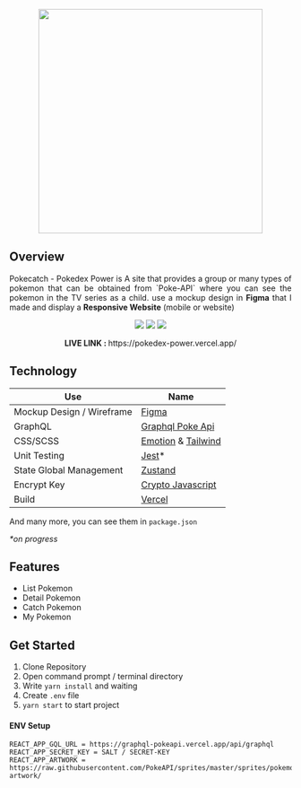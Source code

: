 <p align="center">
  <img width="400" src="https://upload.wikimedia.org/wikipedia/commons/thumb/9/98/International_Pok%C3%A9mon_logo.svg/2560px-International_Pok%C3%A9mon_logo.svg.png">
</p>

## Overview
<p align="justify">
Pokecatch - Pokedex Power is A site that provides a group or many types of pokemon that can be obtained from `Poke-API` where you can see the pokemon in the TV series as a child. use a mockup design in <b>Figma</b> that I made and display a <b>Responsive Website</b> (mobile or website)</p>

<p align="center">
    <img src="https://img.shields.io/badge/-Frontend-red?style=for-the-badge&logo=">
    <img src="https://img.shields.io/badge/-Typescript-blue?style=for-the-badge&logo=">
    <img src="https://img.shields.io/badge/-React Hook-purple?style=for-the-badge&logo=">
</p>

<p align="center">
  <b>LIVE LINK : </b> https://pokedex-power.vercel.app/
</p>

## Technology

| Use | Name |
| --- | --- |
| Mockup Design / Wireframe | [Figma](https://www.figma.com/file/CxQBq8rmRMOyN77Cg88Mmz/Pokedex-Power-%7C-Pokecatch?node-id=0%3A1) |
| GraphQL | [Graphql Poke Api](https://github.com/mazipan/graphql-pokeapi) |
| CSS/SCSS | [Emotion](https://emotion.sh/docs/introduction) & [Tailwind](https://tailwindcss.com/) |
| Unit Testing | [Jest](https://jestjs.io/)* |
| State Global Management | [Zustand](https://zustand.surge.sh/) |
| Encrypt Key | [Crypto Javascript](https://www.npmjs.com/package/crypto-js) |
| Build | [Vercel](https://vercel.com/dashboard) |

And many more, you can see them in `package.json`

<i>*on progress</i>

## Features
- List Pokemon
- Detail Pokemon
- Catch Pokemon
- My Pokemon

## Get Started
1. Clone Repository
2. Open command prompt / terminal directory
3. Write `yarn install` and waiting
4. Create `.env` file 
5. `yarn start` to start project 

#### ENV Setup
```
REACT_APP_GQL_URL = https://graphql-pokeapi.vercel.app/api/graphql
REACT_APP_SECRET_KEY = SALT / SECRET-KEY
REACT_APP_ARTWORK = https://raw.githubusercontent.com/PokeAPI/sprites/master/sprites/pokemon/other/official-artwork/
```
